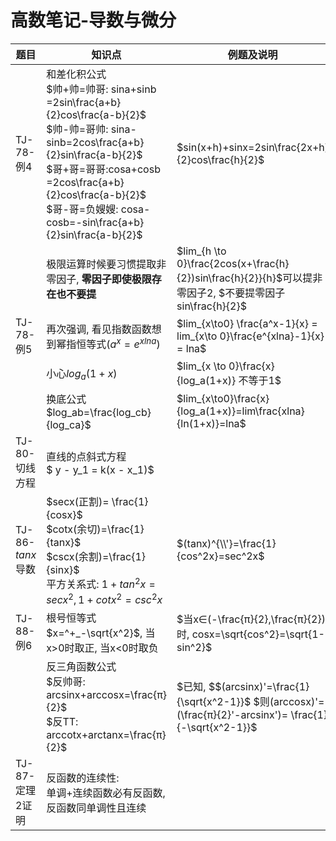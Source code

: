 # 高数笔记-导数与微分



| 题目             | 知识点                                      | 例题及说明                                    |
| -------------- | ---------------------------------------- | ---------------------------------------- |
| TJ-78-例4       | 和差化积公式<br />$帅+帅=帅哥: sina+sinb =2sin\frac{a+b}{2}cos\frac{a-b}{2}$<br />$帅-帅=哥帅: sina-sinb=2cos\frac{a+b}{2}sin\frac{a-b}{2}$<br />$哥+哥=哥哥:cosa+cosb =2cos\frac{a+b}{2}cos\frac{a-b}{2}$<br />$哥-哥=负嫂嫂: cosa-cosb=-sin\frac{a+b}{2}sin\frac{a-b}{2}$ | $sin(x+h)+sinx=2sin\frac{2x+h}{2}cos\frac{h}{2}$ |
|                | 极限运算时候要习惯提取非零因子, **零因子即使极限存在也不要提**       | $lim_{h \to 0}\frac{2cos(x+\frac{h}{2})sin\frac{h}{2}}{h}$可以提非零因子2, $不要提零因子sin\frac{h}{2}$ |
| TJ-78-例5       | 再次强调, 看见指数函数想到幂指恒等式$(a^x = e^{xlna})$    | $lim_{x\to0} \frac{a^x-1}{x} = lim_{x\to 0}\frac{e^{xlna}-1}{x} = lna$ |
|                | 小心$log_a{(1+x)}$                         | $lim_{x \to 0}\frac{x}{log_a(1+x)} 不等于1$ |
|                | 换底公式<br />$log_ab=\frac{log_cb}{log_ca}$ | $lim_{x\to0}\frac{x}{log_a(1+x)}=lim\frac{xlna}{ln(1+x)}=lna$ |
| TJ-80-切线方程     | 直线的点斜式方程<br />$ y - y_1 = k(x - x_1)$    |                                          |
| TJ-86-$tanx$导数 | $secx(正割)= \frac{1}{cosx}$<br />$cotx(余切)=\frac{1}{tanx}$<br />$cscx(余割)=\frac{1}{sinx}$<br />平方关系式: $1+tan^2x = secx^2, 1+cotx^2=csc^2x$ | $(tanx)^{\\'}=\frac{1}{cos^2x}=sec^2x$   |
| TJ-88-例6       | 根号恒等式<br />$x=^+_-\sqrt{x^2}$, 当x>0时取正, 当x<0时取负 | $当x∈(-\frac{π}{2},\frac{π}{2})时, cosx=\sqrt{cos^2}=\sqrt{1-sin^2}$ |
|                | 反三角函数公式<br />$反帅哥: arcsinx+arccosx=\frac{π}{2}$<br />$反TT: arccotx+arctanx=\frac{π}{2}$ | $已知, $$(arcsinx)'=\frac{1}{\sqrt{x^2-1}}$ $则(arccosx)'=(\frac{π}{2}'-arcsinx')= \frac{1}{-\sqrt{x^2-1}}$ |
| TJ-87-定理2证明    | 反函数的连续性:<br />单调+连续函数必有反函数, 反函数同单调性且连续   |                                          |

​	